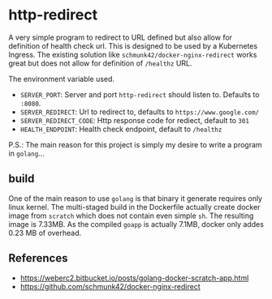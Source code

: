 # http-redirect

A very simple program to redirect to URL defined but also allow for definition of health check
url.  This is designed to be used by a Kubernetes Ingress.  The existing solution like `schmunk42/docker-nginx-redirect`
works great but does not allow for definition of `/healthz` URL.

The environment variable used.

* `SERVER_PORT`: Server and port `http-redirect` should listen to.  Defaults to `:8080`.
* `SERVER_REDIRECT`: Url to redirect to, defaults to `https://www.google.com/`
* `SERVER_REDIRECT_CODE`: Http response code for rediect, default to `301` 
* `HEALTH_ENDPOINT`: Health check endpoint, default to `/healthz`

P.S.: The main reason for this project is simply my desire to write a program in `golang`...

## build

One of the main reason to use `golang` is that binary it generate requires only linux kernel.  The multi-staged
build in the Dockerfile actually create docker image from `scratch` which does not contain even simple `sh`.  The
resulting image is 7.33MB.  As the compiled `goapp` is actually 7.1MB, docker only addes 0.23 MB of overhead.

## References

* https://weberc2.bitbucket.io/posts/golang-docker-scratch-app.html
* https://github.com/schmunk42/docker-nginx-redirect
